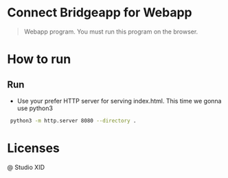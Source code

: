 # Connect Bridgeapp for Webapp

> Webapp program. You must run this program on the browser.

# How to run

## Run

- Use your prefer HTTP server for serving index.html. This time we gonna use python3

```sh
 python3 -m http.server 8080 --directory .
```

# Licenses

@ Studio XID
